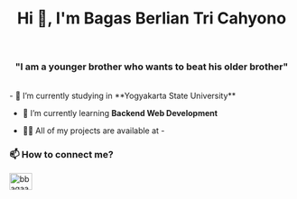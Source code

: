 <h1 align="center">Hi 👋, I'm Bagas Berlian Tri Cahyono </h1>
<br>
<h3 align="center"> "I am a younger brother who wants to beat his older brother" </h3>
<br>
- 🔭 I’m currently studying in **Yogyakarta State University**

- 🌱 I’m currently learning **Backend Web Development**

- 👨‍💻 All of my projects are available at -

<h3> 📫 How to connect me? </h3>

<p align="left">
<a href="https://instagram.com/bbagaass_" target="blank"><img align="center" src="https://raw.githubusercontent.com/rahuldkjain/github-profile-readme-generator/master/src/images/icons/Social/instagram.svg" alt="bbagaass_" height="30" width="40" /></a>
</p>
